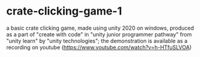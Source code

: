 # crate-clicking-game-1
a basic crate clicking game, made using unity 2020 on windows, produced as a part of "create with code" in "unity junior programmer pathway" from "unity learn" by "unity technologies"; the demonstration is available as a recording on youtube (https://www.youtube.com/watch?v=h-HTfuSLVOA)